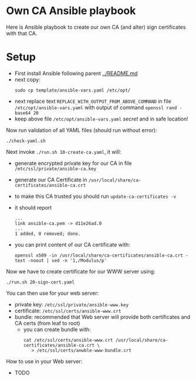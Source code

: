 # Own CA Ansible playbook

Here is Ansible playbook to create our own CA (and alter) sign certificates with that CA.

# Setup

- First install Ansible following parent [../README.md](../README.md)
- next copy:
  ```shell
  sudo cp template/ansible-vars.yaml /etc/opt/
  ```
- next replace text `REPLACE_WITH_OUTPUT_FROM_ABOVE_COMMAND` in file `/etc/opt/ansible-vars.yaml`
  with output of command `openssl rand -base64 20`
- keep above file `/etc/opt/ansible-vars.yaml` *secret* and in safe location!

Now run validation of all YAML files (should run without error):
```shell
./check-yaml.sh
```

Next invoke `./run.sh 10-create-ca.yaml`, it will:
- generate encrypted private key for our CA in file `/etc/ssl/private/ansible-ca.key`
- generate our CA Certificate in `/usr/local/share/ca-certificates/ansible-ca.crt`
- to make this CA trusted you should run `update-ca-certificates -v`
- it should report 

  ```
  ...
  link ansible-ca.pem -> d11e26ad.0
  ...
  1 added, 0 removed; done.
  ```
- you can print content of our CA certificate with:

  ```shell
  openssl x509 -in /usr/local/share/ca-certificates/ansible-ca.crt -text -noout | sed -n '1,/Modulus/p'
  ```

Now we have to create certificate for our WWW server using:
```shell
./run.sh 20-sign-cert.yaml
```

You can then use for your web server:
- private key:  `/etc/ssl/private/ansible-www.key`
- certificate: `/etc/ssl/certs/ansible-www.crt`
- bundle: recommended that Web server will provide both certificates and CA certs (from leaf to root)
  - you can create bundle with:
    ```shell
    cat /etc/ssl/certs/ansible-www.crt /usr/local/share/ca-certificates/ansible-ca.crt \
       > /etc/ssl/certs/anwble-www-bundle.crt
    ```

How to use in your Web server:
- TODO
